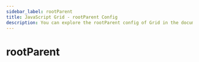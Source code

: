```yaml
---
sidebar_label: rootParent
title: JavaScript Grid - rootParent Config 
description: You can explore the rootParent config of Grid in the documentation of the DHTMLX JavaScript UI library. Browse developer guides and API reference, try out code examples and live demos, and download a free 30-day evaluation version of DHTMLX Suite.
---
```


# rootParent